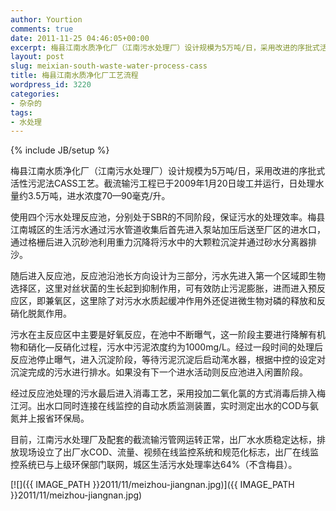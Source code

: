 ```yaml
---
author: Yourtion
comments: true
date: 2011-11-25 04:46:05+00:00
excerpt: 梅县江南水质净化厂（江南污水处理厂）设计规模为5万吨/日，采用改进的序批式活性污泥法CASS工艺。截流输污工程已于2009年1月20日竣工并运行，日处理水量约3.5万吨，进水浓度70—90毫克/升。
layout: post
slug: meixian-south-waste-water-process-cass
title: 梅县江南水质净化厂工艺流程
wordpress_id: 3220
categories:
- 杂杂的
tags:
- 水处理
---
```

{% include JB/setup %}

梅县江南水质净化厂（江南污水处理厂）设计规模为5万吨/日，采用改进的序批式活性污泥法CASS工艺。截流输污工程已于2009年1月20日竣工并运行，日处理水量约3.5万吨，进水浓度70—90毫克/升。

使用四个污水处理反应池，分别处于SBR的不同阶段，保证污水的处理效率。梅县江南城区的生活污水通过污水管道收集后首先进入泵站加压后送至厂区的进水口，通过格栅后进入沉砂池利用重力沉降将污水中的大颗粒沉淀并通过砂水分离器排沙。

随后进入反应池，反应池沿池长方向设计为三部分，污水先进入第一个区域即生物选择区，这里对丝状菌的生长起到抑制作用，可有效防止污泥膨胀，进而进入预反应区，即兼氧区，这里除了对污水水质起缓冲作用外还促进微生物对磷的释放和反硝化脱氮作用。

污水在主反应区中主要是好氧反应，在池中不断曝气，这一阶段主要进行降解有机物和硝化—反硝化过程，污水中污泥浓度约为1000mg/L。经过一段时间的处理后反应池停止曝气，进入沉淀阶段，等待污泥沉淀后启动滗水器，根据中控的设定对沉淀完成的污水进行排水。如果没有下一个进水活动则反应池进入闲置阶段。

经过反应池处理的污水最后进入消毒工艺，采用投加二氧化氯的方式消毒后排入梅江河。出水口同时连接在线监控的自动水质监测装置，实时测定出水的COD与氨氮并上报省环保局。

目前，江南污水处理厂及配套的截流输污管网运转正常，出厂水水质稳定达标，排放现场设立了出厂水COD、流量、视频在线监控系统和规范化标志，出厂在线监控系统已与上级环保部门联网，城区生活污水处理率达64%（不含梅县）。

[![]({{ IMAGE_PATH }}2011/11/meizhou-jiangnan.jpg)]({{ IMAGE_PATH }}2011/11/meizhou-jiangnan.jpg)
